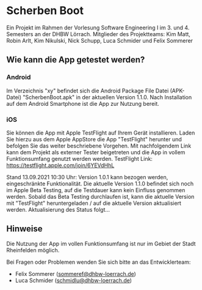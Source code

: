 # Scherben Boot

Ein Projekt im Rahmen der Vorlesung Software Engineering I im 3. und 4. Semesters an der DHBW Lörrach.
Mitglieder des Projektteams: Kim Matt, Robin Arlt, Kim Nikulski, Nick Schupp, Luca Schmider und Felix Sommerer

## Wie kann die App getestet werden?

### Android

Im Verzeichnis "xy" befindet sich die Android Package File Datei (APK-Datei) "ScherbenBoot.apk" in der aktuellen Version 1.1.0.
Nach Installation auf dem Android Smartphone ist die App zur Nutzung bereit.

### iOS

Sie können die App mit Apple TestFlight auf Ihrem Gerät installieren. 
Laden Sie hierzu aus dem Apple AppStore die App "TestFlight" herunter und befolgen Sie das weiter beschriebene Vorgehen.
Mit nachfolgendem Link kann dem Projekt als externer Tester beigetreten und die App in vollem Funktionsumfang genutzt werden werden.
TestFlight Link: https://testflight.apple.com/join/6YEVdHhL

Stand 13.09.2021 10:30 Uhr: 
Version 1.0.1 kann bezogen werden, eingeschränkte Funktionalität.
Die aktuelle Version 1.1.0 befindet sich noch im Apple Beta Testing, auf die Testdauer kann kein Einfluss genommen werden.
Sobald das Beta Testing durchlaufen ist, kann die aktuelle Version mit "TestFlight" heruntergeladen / auf die aktuelle Version aktualisiert werden.
Aktualisierung des Status folgt...


## Hinweise
Die Nutzung der App im vollen Funktionsumfang ist nur im Gebiet der Stadt Rheinfelden möglich.

Bei Fragen oder Problemen wenden Sie sich bitte an das Entwicklerteam:
- Felix Sommerer (sommeref@dhbw-loerrach.de)
- Luca Schmider (schmidlu@dhbw-loerrach.de)
